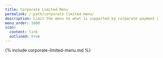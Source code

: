 ```yaml
---
title: Corporate Limited Menu
permalink: /:path/corporate-limited-menu/
description: Limit the menu to what is supported by corporate payment methods.
menu_order: 1800
icon:
  content: link
  outlined: true
---
```


{% include corporate-limited-menu.md %}
